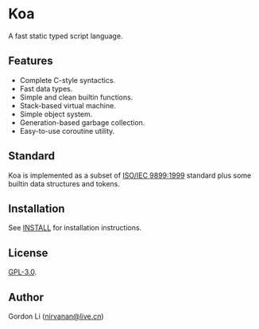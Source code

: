 # Koa
A fast static typed script language.
## Features
- Complete C-style syntactics.
- Fast data types.
- Simple and clean builtin functions.
- Stack-based virtual machine.
- Simple object system.
- Generation-based garbage collection.
- Easy-to-use coroutine utility.
## Standard
Koa is implemented as a subset of [ISO/IEC 9899:1999](https://www.iso.org/standard/29237.html) standard plus some builtin data structures and tokens.
## Installation
See [INSTALL](https://github.com/nirvanan/Codefox/blob/master/INSTALL) for installation instructions.
## License
[GPL-3.0](https://www.gnu.org/licenses/gpl-3.0.en.html).
## Author
Gordon Li (nirvanan@live.cn)
